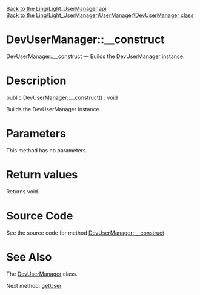 [Back to the Ling/Light_UserManager api](https://github.com/lingtalfi/Light_UserManager/blob/master/doc/api/Ling/Light_UserManager.md)<br>
[Back to the Ling\Light_UserManager\UserManager\DevUserManager class](https://github.com/lingtalfi/Light_UserManager/blob/master/doc/api/Ling/Light_UserManager/UserManager/DevUserManager.md)


DevUserManager::__construct
================



DevUserManager::__construct — Builds the DevUserManager instance.




Description
================


public [DevUserManager::__construct](https://github.com/lingtalfi/Light_UserManager/blob/master/doc/api/Ling/Light_UserManager/UserManager/DevUserManager/__construct.md)() : void




Builds the DevUserManager instance.




Parameters
================

This method has no parameters.


Return values
================

Returns void.








Source Code
===========
See the source code for method [DevUserManager::__construct](https://github.com/lingtalfi/Light_UserManager/blob/master/UserManager/DevUserManager.php#L33-L36)


See Also
================

The [DevUserManager](https://github.com/lingtalfi/Light_UserManager/blob/master/doc/api/Ling/Light_UserManager/UserManager/DevUserManager.md) class.

Next method: [getUser](https://github.com/lingtalfi/Light_UserManager/blob/master/doc/api/Ling/Light_UserManager/UserManager/DevUserManager/getUser.md)<br>

